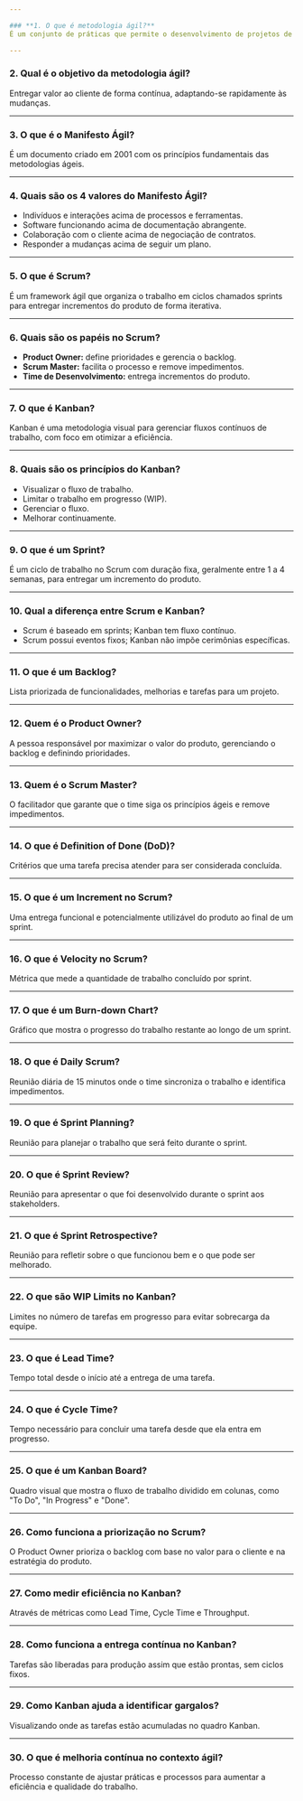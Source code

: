 ```yaml
---

### **1. O que é metodologia ágil?**  
É um conjunto de práticas que permite o desenvolvimento de projetos de forma iterativa e incremental, com foco na adaptação às mudanças e entregas rápidas.  

---
```


### **2. Qual é o objetivo da metodologia ágil?**  
Entregar valor ao cliente de forma contínua, adaptando-se rapidamente às mudanças.  

---

### **3. O que é o Manifesto Ágil?**  
É um documento criado em 2001 com os princípios fundamentais das metodologias ágeis.  

---

### **4. Quais são os 4 valores do Manifesto Ágil?**  
- Indivíduos e interações acima de processos e ferramentas.  
- Software funcionando acima de documentação abrangente.  
- Colaboração com o cliente acima de negociação de contratos.  
- Responder a mudanças acima de seguir um plano.  

---

### **5. O que é Scrum?**  
É um framework ágil que organiza o trabalho em ciclos chamados sprints para entregar incrementos do produto de forma iterativa.  

---

### **6. Quais são os papéis no Scrum?**  
- **Product Owner:** define prioridades e gerencia o backlog.  
- **Scrum Master:** facilita o processo e remove impedimentos.  
- **Time de Desenvolvimento:** entrega incrementos do produto.  

---

### **7. O que é Kanban?**  
Kanban é uma metodologia visual para gerenciar fluxos contínuos de trabalho, com foco em otimizar a eficiência.  

---

### **8. Quais são os princípios do Kanban?**  
- Visualizar o fluxo de trabalho.  
- Limitar o trabalho em progresso (WIP).  
- Gerenciar o fluxo.  
- Melhorar continuamente.  

---

### **9. O que é um Sprint?**  
É um ciclo de trabalho no Scrum com duração fixa, geralmente entre 1 a 4 semanas, para entregar um incremento do produto.  

---

### **10. Qual a diferença entre Scrum e Kanban?**  
- Scrum é baseado em sprints; Kanban tem fluxo contínuo.  
- Scrum possui eventos fixos; Kanban não impõe cerimônias específicas.  

---

### **11. O que é um Backlog?**  
Lista priorizada de funcionalidades, melhorias e tarefas para um projeto.  

---

### **12. Quem é o Product Owner?**  
A pessoa responsável por maximizar o valor do produto, gerenciando o backlog e definindo prioridades.  

---

### **13. Quem é o Scrum Master?**  
O facilitador que garante que o time siga os princípios ágeis e remove impedimentos.  

---

### **14. O que é Definition of Done (DoD)?**  
Critérios que uma tarefa precisa atender para ser considerada concluída.  

---

### **15. O que é um Increment no Scrum?**  
Uma entrega funcional e potencialmente utilizável do produto ao final de um sprint.  

---

### **16. O que é Velocity no Scrum?**  
Métrica que mede a quantidade de trabalho concluído por sprint.  

---

### **17. O que é um Burn-down Chart?**  
Gráfico que mostra o progresso do trabalho restante ao longo de um sprint.  

---

### **18. O que é Daily Scrum?**  
Reunião diária de 15 minutos onde o time sincroniza o trabalho e identifica impedimentos.  

---

### **19. O que é Sprint Planning?**  
Reunião para planejar o trabalho que será feito durante o sprint.  

---

### **20. O que é Sprint Review?**  
Reunião para apresentar o que foi desenvolvido durante o sprint aos stakeholders.  

---

### **21. O que é Sprint Retrospective?**  
Reunião para refletir sobre o que funcionou bem e o que pode ser melhorado.  

---

### **22. O que são WIP Limits no Kanban?**  
Limites no número de tarefas em progresso para evitar sobrecarga da equipe.  

---

### **23. O que é Lead Time?**  
Tempo total desde o início até a entrega de uma tarefa.  

---

### **24. O que é Cycle Time?**  
Tempo necessário para concluir uma tarefa desde que ela entra em progresso.  

---

### **25. O que é um Kanban Board?**  
Quadro visual que mostra o fluxo de trabalho dividido em colunas, como "To Do", "In Progress" e "Done".  

---

### **26. Como funciona a priorização no Scrum?**  
O Product Owner prioriza o backlog com base no valor para o cliente e na estratégia do produto.  

---

### **27. Como medir eficiência no Kanban?**  
Através de métricas como Lead Time, Cycle Time e Throughput.  

---

### **28. Como funciona a entrega contínua no Kanban?**  
Tarefas são liberadas para produção assim que estão prontas, sem ciclos fixos.  

---

### **29. Como Kanban ajuda a identificar gargalos?**  
Visualizando onde as tarefas estão acumuladas no quadro Kanban.  

---

### **30. O que é melhoria contínua no contexto ágil?**  
Processo constante de ajustar práticas e processos para aumentar a eficiência e qualidade do trabalho.  
